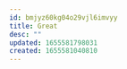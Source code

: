 ```yaml
---
id: bmjyz60kg04o29vjl6imvyy
title: Great
desc: ""
updated: 1655581798031
created: 1655581040810
---
```

